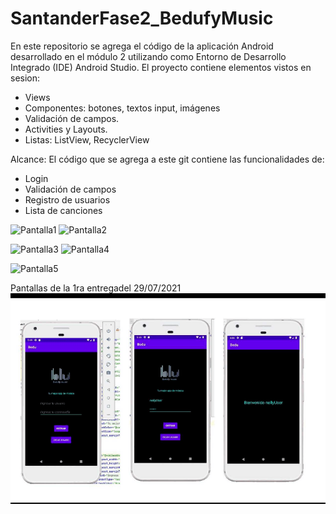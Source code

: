 # SantanderFase2_BedufyMusic
En este repositorio se agrega el código de la aplicación Android desarrollado en el módulo 2 utilizando como Entorno de Desarrollo Integrado (IDE) Android Studio. 
El proyecto contiene elementos vistos en sesion:
- Views
- Componentes: botones, textos input, imágenes
- Validación de campos.
- Activities y Layouts.
- Listas: ListView, RecyclerView

Alcance:
El código que se agrega a este git contiene las funcionalidades de:
- Login
- Validación de campos
- Registro de usuarios
- Lista de canciones

![Pantalla1](https://github.com/nelly-ai/SantanderFase2_BedufyMusic/blob/master/ImagesApp/im1.JPG) ![Pantalla2](https://github.com/nelly-ai/SantanderFase2_BedufyMusic/blob/master/ImagesApp/im2.JPG)

![Pantalla3](https://github.com/nelly-ai/SantanderFase2_BedufyMusic/blob/master/ImagesApp/im3.JPG)  ![Pantalla4](https://github.com/nelly-ai/SantanderFase2_BedufyMusic/blob/master/ImagesApp/im4.JPG)

![Pantalla5](https://github.com/nelly-ai/SantanderFase2_BedufyMusic/blob/master/ImagesApp/im5.JPG)


Pantallas de la 1ra entregadel 29/07/2021
![Captura de pantalla](https://github.com/crisyoda/Santanderdmovilfase2equipo12/blob/main/Screenshot_20210729-215634_2%20(1).png)
